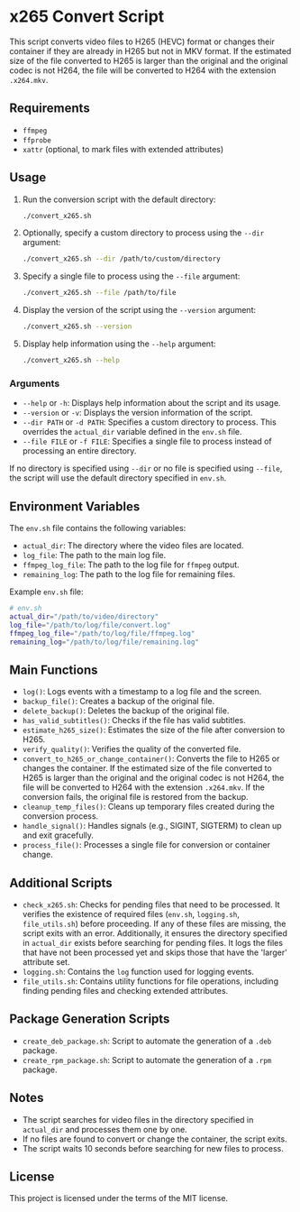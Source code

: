 # x265 Convert Script

This script converts video files to H265 (HEVC) format or changes their container if they are already in H265 but not in MKV format. If the estimated size of the file converted to H265 is larger than the original and the original codec is not H264, the file will be converted to H264 with the extension `.x264.mkv`.

## Requirements

- `ffmpeg`
- `ffprobe`
- `xattr` (optional, to mark files with extended attributes)

## Usage

1. Run the conversion script with the default directory:
    ```bash
    ./convert_x265.sh
    ```

2. Optionally, specify a custom directory to process using the `--dir` argument:
    ```bash
    ./convert_x265.sh --dir /path/to/custom/directory
    ```

3. Specify a single file to process using the `--file` argument:
    ```bash
    ./convert_x265.sh --file /path/to/file
    ```

4. Display the version of the script using the `--version` argument:
    ```bash
    ./convert_x265.sh --version
    ```

5. Display help information using the `--help` argument:
    ```bash
    ./convert_x265.sh --help
    ```

### Arguments

- `--help` or `-h`: Displays help information about the script and its usage.
- `--version` or `-v`: Displays the version information of the script.
- `--dir PATH` or `-d PATH`: Specifies a custom directory to process. This overrides the `actual_dir` variable defined in the `env.sh` file.
- `--file FILE` or `-f FILE`: Specifies a single file to process instead of processing an entire directory.

If no directory is specified using `--dir` or no file is specified using `--file`, the script will use the default directory specified in `env.sh`.

## Environment Variables

The `env.sh` file contains the following variables:

- `actual_dir`: The directory where the video files are located.
- `log_file`: The path to the main log file.
- `ffmpeg_log_file`: The path to the log file for `ffmpeg` output.
- `remaining_log`: The path to the log file for remaining files.

Example `env.sh` file:
```bash
# env.sh
actual_dir="/path/to/video/directory"
log_file="/path/to/log/file/convert.log"
ffmpeg_log_file="/path/to/log/file/ffmpeg.log"
remaining_log="/path/to/log/file/remaining.log"
```

## Main Functions

- `log()`: Logs events with a timestamp to a log file and the screen.
- `backup_file()`: Creates a backup of the original file.
- `delete_backup()`: Deletes the backup of the original file.
- `has_valid_subtitles()`: Checks if the file has valid subtitles.
- `estimate_h265_size()`: Estimates the size of the file after conversion to H265.
- `verify_quality()`: Verifies the quality of the converted file.
- `convert_to_h265_or_change_container()`: Converts the file to H265 or changes the container. If the estimated size of the file converted to H265 is larger than the original and the original codec is not H264, the file will be converted to H264 with the extension `.x264.mkv`. If the conversion fails, the original file is restored from the backup.
- `cleanup_temp_files()`: Cleans up temporary files created during the conversion process.
- `handle_signal()`: Handles signals (e.g., SIGINT, SIGTERM) to clean up and exit gracefully.
- `process_file()`: Processes a single file for conversion or container change.

## Additional Scripts

- `check_x265.sh`: Checks for pending files that need to be processed. It verifies the existence of required files (`env.sh`, `logging.sh`, `file_utils.sh`) before proceeding. If any of these files are missing, the script exits with an error. Additionally, it ensures the directory specified in `actual_dir` exists before searching for pending files. It logs the files that have not been processed yet and skips those that have the 'larger' attribute set.
- `logging.sh`: Contains the `log` function used for logging events.
- `file_utils.sh`: Contains utility functions for file operations, including finding pending files and checking extended attributes.

## Package Generation Scripts

- `create_deb_package.sh`: Script to automate the generation of a `.deb` package.
- `create_rpm_package.sh`: Script to automate the generation of a `.rpm` package.

## Notes

- The script searches for video files in the directory specified in `actual_dir` and processes them one by one.
- If no files are found to convert or change the container, the script exits.
- The script waits 10 seconds before searching for new files to process.

## License

This project is licensed under the terms of the MIT license.